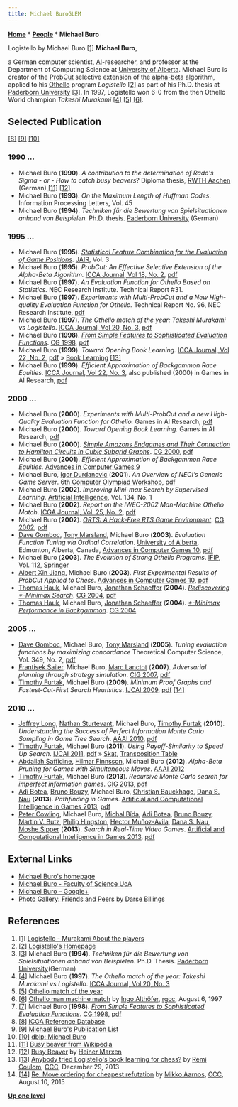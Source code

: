 ```yaml
---
title: Michael BuroGLEM
---
```

**[Home](Home "Home") \* [People](People "People") \* Michael Buro**



 [](https://skatgame.net/mburo/players.html) Logistello by Michael Buro <a id="cite-note-1" href="#cite-ref-1">[1]</a> 
**Michael Buro**,  

a German computer scientist, [AI](Artificial_Intelligence "Artificial Intelligence")-researcher, and professor at the Department of Computing Science at [University of Alberta](University_of_Alberta "University of Alberta"). Michael Buro is creator of the [ProbCut](ProbCut "ProbCut") selective extension of the [alpha-beta](Alpha-Beta "Alpha-Beta") algorithm, applied to his [Othello](Othello "Othello") program *Logistello* <a id="cite-note-2" href="#cite-ref-2">[2]</a> as part of his Ph.D. thesis at [Paderborn University](Paderborn_University "Paderborn University") <a id="cite-note-3" href="#cite-ref-3">[3]</a>. In 1997, Logistello won 6-0 from the then Othello World champion *Takeshi Murakami* <a id="cite-note-4" href="#cite-ref-4">[4]</a> <a id="cite-note-5" href="#cite-ref-5">[5]</a> <a id="cite-note-6" href="#cite-ref-6">[6]</a>. 



## Selected Publication


<a id="cite-note-8" href="#cite-ref-8">[8]</a> <a id="cite-note-9" href="#cite-ref-9">[9]</a> <a id="cite-note-10" href="#cite-ref-10">[10]</a>



### 1990 ...


* Michael Buro (**1990**). *A contribution to the determination of Rado's Sigma - or - How to catch busy beavers*? Diploma thesis, [RWTH Aachen](https://en.wikipedia.org/wiki/RWTH_Aachen_University) (German) <a id="cite-note-11" href="#cite-ref-11">[11]</a> <a id="cite-note-12" href="#cite-ref-12">[12]</a>
* Michael Buro (**1993**).  *On the Maximum Length of Huffman Codes*. Information Processing Letters, Vol. 45
* Michael Buro (**1994**). *Techniken für die Bewertung von Spielsituationen anhand von Beispielen.* Ph.D. thesis. [Paderborn University](Paderborn_University "Paderborn University") (German)


### 1995 ...


* Michael Buro (**1995**). *[Statistical Feature Combination for the Evaluation of Game Positions](https://www.jair.org/index.php/jair/article/view/10146)*. [JAIR](https://en.wikipedia.org/wiki/Journal_of_Artificial_Intelligence_Research), Vol. 3
* Michael Buro (**1995**). *ProbCut: An Effective Selective Extension of the Alpha-Beta Algorithm.* [ICCA Journal, Vol 18, No. 2](ICGA_Journal#18_2 "ICGA Journal"), [pdf](https://skatgame.net/mburo/ps/probcut.pdf)
* Michael Buro (**1997**). *An Evaluation Function for Othello Based on Statistics.* NEC Research Institute. Technical Report #31.
* Michael Buro (**1997**). *Experiments with Multi-ProbCut and a New High-quality Evaluation Function for Othello.* Technical Report No. 96, NEC Research Institute, [pdf](https://skatgame.net/mburo/ps/improve.pdf)
* Michael Buro (**1997**). *The Othello match of the year: Takeshi Murakami vs Logistello*. [ICCA Journal, Vol 20, No. 3](ICGA_Journal#20_3 "ICGA Journal"), [pdf](https://skatgame.net/mburo/ps/match-report.pdf)
* Michael Buro (**1998**). *[From Simple Features to Sophisticated Evaluation Functions](http://link.springer.com/chapter/10.1007/3-540-48957-6_8)*. [CG 1998](CG_1998 "CG 1998"), [pdf](https://skatgame.net/mburo/ps/glem.pdf)
* Michael Buro (**1999**). *Toward Opening Book Learning.* [ICCA Journal, Vol 22, No. 2](ICGA_Journal#22_2 "ICGA Journal"), [pdf](https://skatgame.net/mburo/ps/book.pdf) » [Book Learning](Book_Learning "Book Learning") <a id="cite-note-13" href="#cite-ref-13">[13]</a>
* Michael Buro (**1999**). *Efficient Approximation of Backgammon Race Equities.* [ICCA Journal, Vol 22, No. 3](ICGA_Journal#22_3 "ICGA Journal"), also published (2000) in Games in AI Research, [pdf](https://skatgame.net/mburo/ps/bgequ.pdf)


### 2000 ...


* Michael Buro (**2000**). *Experiments with Multi-ProbCut and a new High-Quality Evaluation Function for Othello.* Games in AI Research, [pdf](https://skatgame.net/mburo/ps/improve.pdf)
* Michael Buro (**2000**). *Toward Opening Book Learning.* Games in AI Research, [pdf](https://skatgame.net/mburo/ps/book.pdf)
* Michael Buro (**2000**). *[Simple Amazons Endgames and Their Connection to Hamilton Circuits in Cubic Subgrid Graphs](http://link.springer.com/chapter/10.1007/3-540-45579-5_17)*. [CG 2000](CG_2000 "CG 2000"), [pdf](https://skatgame.net/mburo/ps/amaend.pdf)
* Michael Buro (**2001**). *Efficient Approximation of Backgammon Race Equities.* [Advances in Computer Games 9](Advances_in_Computer_Games_9 "Advances in Computer Games 9")
* Michael Buro, [Igor Durdanovic](index.php?title=Igor_Durdanovic&action=edit&redlink=1 "Igor Durdanovic (page does not exist)") (**2001**). *An Overview of NECI’s Generic Game Server*. [6th Computer Olympiad Workshop](6th_Computer_Olympiad#Workshop "6th Computer Olympiad"), [pdf](https://skatgame.net/mburo/ps/ggs.pdf)
* Michael Buro (**2002**). *Improving Mini-max Search by Supervised Learning.* [Artificial Intelligence](https://en.wikipedia.org/wiki/Artificial_Intelligence_%28journal%29), Vol. 134, No. 1
* Michael Buro (**2002**). *Report on the IWEC-2002 Man-Machine Othello Match*. [ICGA Journal, Vol. 25, No. 2](ICGA_Journal#25_2 "ICGA Journal"), [pdf](https://skatgame.net/mburo/ps/iwec-match.pdf)
* Michael Buro (**2002**). *[ORTS: A Hack-Free RTS Game Environment](http://link.springer.com/chapter/10.1007/978-3-540-40031-8_19)*. [CG 2002](CG_2002 "CG 2002"), [pdf](https://skatgame.net/mburo/ps/orts.pdf)
* [Dave Gomboc](Dave_Gomboc "Dave Gomboc"), [Tony Marsland](Tony_Marsland "Tony Marsland"), Michael Buro (**2003**). *Evaluation Function Tuning via Ordinal Correlation*. [University of Alberta](University_of_Alberta "University of Alberta"), Edmonton, Alberta, Canada, [Advances in Computer Games 10](Advances_in_Computer_Games_10 "Advances in Computer Games 10"), [pdf](http://www.top-5000.nl/ps/Dave%20Gomboc%20-%20Evaluation%20Tuning.pdf)
* Michael Buro (**2003**). *The Evolution of Strong Othello Programs*. [IFIP](IFIP "IFIP"), Vol. 112, [Springer](https://en.wikipedia.org/wiki/Springer_Science%2BBusiness_Media)
* [Albert Xin Jiang](Albert_Xin_Jiang "Albert Xin Jiang"), Michael Buro (**2003**). *First Experimental Results of ProbCut Applied to Chess*. [Advances in Computer Games 10](Advances_in_Computer_Games_10 "Advances in Computer Games 10"), [pdf](http://cs.ubc.ca/~jiang/papers/mpc_main.pdf)
* [Thomas Hauk](index.php?title=Thomas_Hauk&action=edit&redlink=1 "Thomas Hauk (page does not exist)"), Michael Buro, [Jonathan Schaeffer](Jonathan_Schaeffer "Jonathan Schaeffer") (**2004**). *[Rediscovering \*-Minimax Search](http://link.springer.com/chapter/10.1007/11674399_3)*. [CG 2004](CG_2004 "CG 2004"), [pdf](http://skatgame.net/mburo/ps/STAR-A.pdf)
* [Thomas Hauk](index.php?title=Thomas_Hauk&action=edit&redlink=1 "Thomas Hauk (page does not exist)"), Michael Buro, [Jonathan Schaeffer](Jonathan_Schaeffer "Jonathan Schaeffer") (**2004**). *[\*-Minimax Performance in Backgammon](http://link.springer.com/chapter/10.1007/11674399_4)*. [CG 2004](CG_2004 "CG 2004")


### 2005 ...


* [Dave Gomboc](Dave_Gomboc "Dave Gomboc"), Michael Buro, [Tony Marsland](Tony_Marsland "Tony Marsland") (**2005**). *Tuning evaluation functions by maximizing concordance* Theoretical Computer Science, Vol. 349, No. 2, [pdf](https://skatgame.net/mburo/ps/tcs-learn.pdf)
* [Frantisek Sailer](index.php?title=Frantisek_Sailer&action=edit&redlink=1 "Frantisek Sailer (page does not exist)"), Michael Buro, [Marc Lanctot](Marc_Lanctot "Marc Lanctot") (**2007**). *Adversarial planning through strategy simulation*. [CIG 2007](IEEE#CIG "IEEE"), [pdf](https://skatgame.net/mburo/ps/rtsmc.pdf)
* [Timothy Furtak](index.php?title=Timothy_Furtak&action=edit&redlink=1 "Timothy Furtak (page does not exist)"), Michael Buro (**2009**). *Minimum Proof Graphs and Fastest-Cut-First Search Heuristics*. [IJCAI 2009](Conferences#IJCAI2009 "Conferences"), [pdf](http://ijcai.org/papers09/Papers/IJCAI09-089.pdf) <a id="cite-note-14" href="#cite-ref-14">[14]</a>


### 2010 ...


* [Jeffrey Long](index.php?title=Jeffrey_Long&action=edit&redlink=1 "Jeffrey Long (page does not exist)"), [Nathan Sturtevant](Nathan_Sturtevant "Nathan Sturtevant"), Michael Buro, [Timothy Furtak](index.php?title=Timothy_Furtak&action=edit&redlink=1 "Timothy Furtak (page does not exist)") (**2010**). *Understanding the Success of Perfect Information Monte Carlo Sampling in Game Tree Search*. [AAAI 2010](Conferences#AAAI-2010 "Conferences"), [pdf](https://skatgame.net/mburo/ps/aaai10-mc.pdf)
* [Timothy Furtak](index.php?title=Timothy_Furtak&action=edit&redlink=1 "Timothy Furtak (page does not exist)"), Michael Buro (**2011**). *Using Payoff-Similarity to Speed Up Search*. [IJCAI 2011](Conferences#IJCAI2011 "Conferences"), [pdf](http://ijcai.org/papers11/Papers/IJCAI11-097.pdf) » [Skat](https://en.wikipedia.org/wiki/Skat_%28card_game%29), [Transposition Table](Transposition_Table "Transposition Table")
* [Abdallah Saffidine](Abdallah_Saffidine "Abdallah Saffidine"), [Hilmar Finnsson](index.php?title=Hilmar_Finnsson&action=edit&redlink=1 "Hilmar Finnsson (page does not exist)"), Michael Buro (**2012**). *Alpha-Beta Pruning for Games with Simultaneous Moves*. [AAAI 2012](Conferences#AAAI-2012 "Conferences")
* [Timothy Furtak](index.php?title=Timothy_Furtak&action=edit&redlink=1 "Timothy Furtak (page does not exist)"), Michael Buro (**2013**). *Recursive Monte Carlo search for imperfect information games*. [CIG 2013](IEEE#CIG "IEEE"), [pdf](https://skatgame.net/mburo/ps/recmc13.pdf)
* [Adi Botea](Adi_Botea "Adi Botea"), [Bruno Bouzy](Bruno_Bouzy "Bruno Bouzy"), Michael Buro, [Christian Bauckhage](index.php?title=Christian_Bauckhage&action=edit&redlink=1 "Christian Bauckhage (page does not exist)"), [Dana S. Nau](Dana_S._Nau "Dana S. Nau") (**2013**). *Pathfinding in Games*. [Artificial and Computational Intelligence in Games 2013](https://dblp.uni-trier.de/db/conf/dagstuhl/dfu6.html), [pdf](http://drops.dagstuhl.de/opus/volltexte/2013/4333/pdf/4.pdf)
* [Peter Cowling](index.php?title=Peter_Cowling&action=edit&redlink=1 "Peter Cowling (page does not exist)"), Michael Buro, [Michal Bída](index.php?title=Michal_B%C3%ADda&action=edit&redlink=1 "Michal Bída (page does not exist)"), [Adi Botea](Adi_Botea "Adi Botea"), [Bruno Bouzy](Bruno_Bouzy "Bruno Bouzy"), [Martin V. Butz](index.php?title=Martin_V._Butz&action=edit&redlink=1 "Martin V. Butz (page does not exist)"), [Philip Hingston](index.php?title=Philip_Hingston&action=edit&redlink=1 "Philip Hingston (page does not exist)"), [Hector Muñoz-Avila](index.php?title=Hector_Mu%C3%B1oz-Avila&action=edit&redlink=1 "Hector Muñoz-Avila (page does not exist)"), [Dana S. Nau](Dana_S._Nau "Dana S. Nau"), [Moshe Sipper](index.php?title=Moshe_Sipper&action=edit&redlink=1 "Moshe Sipper (page does not exist)") (**2013**). *Search in Real-Time Video Games*. [Artificial and Computational Intelligence in Games 2013](https://dblp.uni-trier.de/db/conf/dagstuhl/dfu6.html), [pdf](http://drops.dagstuhl.de/opus/volltexte/2013/4332/pdf/3.pdf)


## External Links


* [Michael Buro's homepage](https://skatgame.net/mburo/)
* [Michael Buro - Faculty of Science UoA](https://www.ualberta.ca/science/about-us/contact-us/faculty-directory/michael-buro)
* [Michael Buro – Google+](https://plus.google.com/+MichaelBuro/about)
* [Photo Gallery: Friends and Peers](http://webdocs.cs.ualberta.ca/%7Edarse/Photos/Friends/) by [Darse Billings](Darse_Billings "Darse Billings")


## References


1. <a id="cite-ref-1" href="#cite-note-1">[1]</a> [Logistello - Murakami About the players](https://skatgame.net/mburo/players.html)
2. <a id="cite-ref-2" href="#cite-note-2">[2]</a> [Logistello's Homepage](https://skatgame.net/mburo/log.html)
3. <a id="cite-ref-3" href="#cite-note-3">[3]</a> Michael Buro (**1994**). *Techniken für die Bewertung von Spielsituationen anhand von Beispielen.* Ph.D. Thesis. [Paderborn University](Paderborn_University "Paderborn University")(German)
4. <a id="cite-ref-4" href="#cite-note-4">[4]</a> Michael Buro (**1997**). *The Othello match of the year: Takeshi Murakami vs Logistello*. [ICCA Journal, Vol 20, No. 3](ICGA_Journal#20_3 "ICGA Journal")
5. <a id="cite-ref-5" href="#cite-note-5">[5]</a> [Othello match of the year](https://skatgame.net/mburo/event.html)
6. <a id="cite-ref-6" href="#cite-note-6">[6]</a> [Othello man machine match](https://groups.google.com/d/msg/rec.games.chess.computer/edCIIJdxSHY/31ioIUVhBD8J) by [Ingo Althöfer](Ingo_Alth%C3%B6fer "Ingo Althöfer"), [rgcc](Computer_Chess_Forums "Computer Chess Forums"), August 6, 1997
7. <a id="cite-ref-7" href="#cite-note-7">[7]</a> Michael Buro (**1998**). *[From Simple Features to Sophisticated Evaluation Functions](http://link.springer.com/chapter/10.1007/3-540-48957-6_8)*. [CG 1998](CG_1998 "CG 1998"), [pdf](https://skatgame.net/mburo/ps/glem.pdf)
8. <a id="cite-ref-8" href="#cite-note-8">[8]</a> [ICGA Reference Database](ICGA_Journal#RefDB "ICGA Journal")
9. <a id="cite-ref-9" href="#cite-note-9">[9]</a> [Michael Buro's Publication List](https://skatgame.net/mburo/publications.html)
10. <a id="cite-ref-10" href="#cite-note-10">[10]</a> [dblp: Michael Buro](http://www.informatik.uni-trier.de/~ley/db/indices/a-tree/b/Buro:Michael.html)
11. <a id="cite-ref-11" href="#cite-note-11">[11]</a> [Busy beaver from Wikipedia](https://en.wikipedia.org/wiki/Busy_beaver)
12. <a id="cite-ref-12" href="#cite-note-12">[12]</a> [Busy Beaver](http://www.drb.insel.de/~heiner/BB/index.html) by [Heiner Marxen](Heiner_Marxen "Heiner Marxen")
13. <a id="cite-ref-13" href="#cite-note-13">[13]</a> [Anybody tried Logistello's book learning for chess?](http://www.talkchess.com/forum/viewtopic.php?t=50680) by [Rémi Coulom](R%C3%A9mi_Coulom "Rémi Coulom"), [CCC](CCC "CCC"), December 29, 2013
14. <a id="cite-ref-14" href="#cite-note-14">[14]</a> [Re: Move ordering for cheapest refutation](http://www.talkchess.com/forum/viewtopic.php?t=57228&start=6) by [Mikko Aarnos](Mikko_Aarnos "Mikko Aarnos"), [CCC](CCC "CCC"), August 10, 2015

**[Up one level](People "People")**







 
